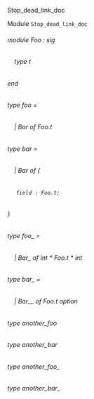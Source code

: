 Stop_dead_link_doc

Module  `` Stop_dead_link_doc `` 

###### module Foo : sig

######     type t


###### end

###### type foo = 
######     | Bar of Foo.t



###### type bar = 
######     | Bar of {
######      `` field : Foo.t; `` 

###### }



###### type foo_ = 
######     | Bar_ of int * Foo.t * int



###### type bar_ = 
######     | Bar__ of Foo.t option



###### type another_foo

###### type another_bar

###### type another_foo_

###### type another_bar_

